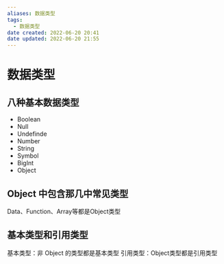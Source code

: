 ```yaml
---
aliases: 数据类型
tags:
  - 数据类型
date created: 2022-06-20 20:41
date updated: 2022-06-20 21:55
---
```


# 数据类型

## 八种基本数据类型

- Boolean
- Null
- Undefinde
- Number
- String
- Symbol
- BigInt
- Object

## Object 中包含那几中常见类型

Data、Function、Array等都是Object类型

## 基本类型和引用类型

基本类型：非 Object 的类型都是基本类型
引用类型：Object类型都是引用类型
